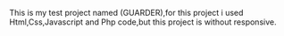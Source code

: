 This is my test project named (GUARDER),for this project i used Html,Css,Javascript and Php code,but this project is without responsive.
